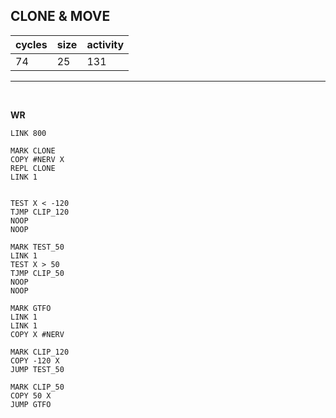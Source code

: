 ## CLONE & MOVE

| cycles | size | activity |
| ------ | ---- | -------- |
| 74 | 25 | 131 |
<hr>
<br>

**WR**

```
LINK 800

MARK CLONE
COPY #NERV X
REPL CLONE
LINK 1


TEST X < -120
TJMP CLIP_120
NOOP
NOOP

MARK TEST_50
LINK 1
TEST X > 50
TJMP CLIP_50
NOOP
NOOP

MARK GTFO
LINK 1
LINK 1
COPY X #NERV

MARK CLIP_120
COPY -120 X
JUMP TEST_50

MARK CLIP_50
COPY 50 X
JUMP GTFO
```
